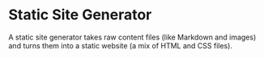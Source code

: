 # Static Site Generator
A static site generator takes raw content files (like Markdown and images) and turns them into a static website (a mix of HTML and CSS files).
